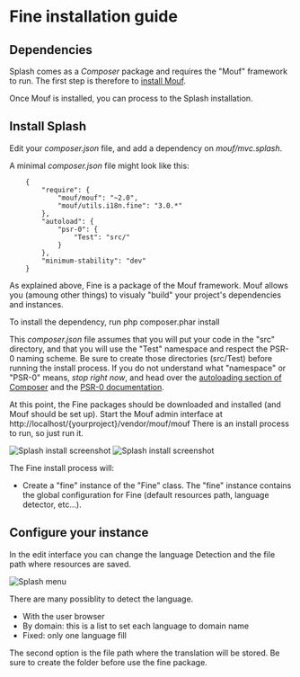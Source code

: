 Fine installation guide
=========================

Dependencies
------------

Splash comes as a *Composer* package and requires the "Mouf" framework to run.
The first step is therefore to [install Mouf](http://www.mouf-php.com/).

Once Mouf is installed, you can process to the Splash installation.

Install Splash
--------------

Edit your *composer.json* file, and add a dependency on *mouf/mvc.splash*.

A minimal *composer.json* file might look like this:
```
	{
	    "require": {
	        "mouf/mouf": "~2.0",
	        "mouf/utils.i18n.fine": "3.0.*"
	    },
	    "autoload": {
	        "psr-0": {
	            "Test": "src/"
	        }
	    },
	    "minimum-stability": "dev"
	}
```
As explained above, Fine is a package of the Mouf framework. Mouf allows you (amoung other things) to visualy "build" your project's dependencies and instances.

To install the dependency, run
	php composer.phar install

This *composer.json* file assumes that you will put your code in the "src" directory, and that you will use the "Test" namespace and respect the PSR-0 naming scheme.
Be sure to create those directories (src/Test) before running the install process.
If you do not understand what "namespace" or "PSR-0" means, *stop right now*, and head over the [autoloading section of Composer](http://getcomposer.org/doc/01-basic-usage.md#autoloading) and the [PSR-0 documentation](https://github.com/php-fig/fig-standards/blob/master/accepted/PSR-0.md).
	
At this point, the Fine packages should be downloaded and installed (and Mouf should be set up). Start the Mouf admin interface at http://localhost/{yourproject}/vendor/mouf/mouf
There is an install process to run, so just run it.

![Splash install screenshot](https://raw.github.com/thecodingmachine/utils.i18n.fine/3.0/doc/images/install_splash.png)
![Splash install screenshot](https://raw.github.com/thecodingmachine/utils.i18n.fine/3.0/doc/images/install_splash_2.png)

The Fine install process will:
 - Create a "fine" instance of the "Fine" class. The "fine" instance contains the global configuration for Fine (default resources path, language detector, etc...).


Configure your instance
----------------------------

In the edit interface you can change the language Detection and the file path where resources are saved.

![Splash menu](https://raw.github.com/thecodingmachine/utils.i18n.fine/3.0/doc/images/install_splash_3.png)

There are many possiblity to detect the language.
 - With the user browser
 - By domain: this is a list to set each language to domain name
 - Fixed: only one language fill
 
 
The second option is the file path where the translation will be stored. Be sure to create the folder before use the fine package.